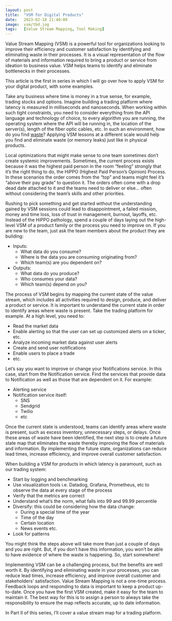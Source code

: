 ```yaml
---
layout: post
title:  "VSM for Digital Products"
date:   2023-02-18 21:40:00
image:  vsm/tbd.jog
tags:   [Value Stream Mapping, Tool Making]
---
```


Value Stream Mapping (VSM) is a powerful tool for organizations looking to improve their efficiency and customer satisfaction by identifying and eliminating waste in their processes. It is a visual representation of the flow of materials and information required to bring a product or service from ideation to business value. VSM helps teams to identify and eliminate bottlenecks in their processes.

This article is the first in series in which I will go over how to apply VSM for your digital product, with some examples.

Take any business where time is money in a true sense, for example, trading stocks and options. Imagine building a trading platform where latency is measured in milliseconds and nanoseconds. When working within such tight constraints, you need to consider everything from the API language and technology of choice, to every algorithm you are running, the operating system where the API will be running in, the location of the server(s), length of the fiber optic cables, etc. In such an environment, how do you find [waste](https://www.youtube.com/watch?v=4YCi57K2jac)? Applying VSM lessons at a different scale would help you find and eliminate waste (or memory leaks) just like in physical products.

Local optimizations that might make sense to one team sometimes don’t create systemic improvements. Sometimes, the current process exists because it was the highest paid person in the room “feeling” strongly that it’s the right thing to do, the HiPPO (Highest Paid Person’s Opinion) Process. In these scenarios the order comes from the “top” and teams might feel it’s “above their pay grade” to question it. The orders often come with a drop dead date attached to it and the teams need to deliver or else… often without considering the team’s skills and other priorities.

Rushing to pick something and get started without the understanding gained by VSM sessions could lead to disappointment, a failed mission, money and time loss, loss of trust in management, burnout, layoffs, etc. Instead of the HiPPO pathology, spend a couple of days laying out the high-level VSM of a product family or the process you need to improve on. If you are new to the team, just ask the team members about the product they are building:
- Inputs:
  - What data do you consume?
  - Where is the data you are consuming originating from?
  - Which team(s) are you dependent on?
- Outputs:
  - What data do you produce?
  - Who consumes your data?
  - Which team(s) depend on you?

The process of VSM begins by mapping the current state of the value stream, which includes all activities required to design, produce, and deliver a product or service. It is important to understand the current state in order to identify areas where waste is present. Take the trading platform for example. At a high level, you need to:
- Read the market data
- Enable alerting so that the user can set up customized alerts on a ticker, etc.
- Analyze incoming market data against user alerts
- Create and send user notifications
- Enable users to place a trade
- etc.

Let’s say you want to improve or change your Notifications service. In this case, start from the Notification service. Find the services that provide data to Notification as well as those that are dependent on it. For example:
- Alerting service
- Notification service itself:
  - SNS
  - Sendgrid
  - Twilio 
  - etc

Once the current state is understood, teams can identify areas where waste is present, such as excess inventory, unnecessary steps, or delays. Once these areas of waste have been identified, the next step is to create a future state map that eliminates the waste thereby improving the flow of materials and information. By implementing the future state, organizations can reduce lead times, increase efficiency, and improve overall customer satisfaction.

When building a VSM for products in which latency is paramount, such as our trading system:
- Start by logging and benchmarking
- Use visualization tools i.e. Datadog, Grafana, Prometheus, etc to observe the data at every stage of the process
- Verify that the metrics are correct 
- Understand what’s the norm, what falls into 99 and 99.99 percentile
- Diversify: this could be considering how the data change:
  - During a special time of the year
  - Time of the day
  - Certain location
  - News events etc.
- Look for patterns

You might think the steps above will take more than just a couple of days and you are right. But, if you don’t have this information, you won’t be able to have evidence of where the waste is happening. So, start somewhere!

Implementing VSM can be a challenging process, but the benefits are well worth it. By identifying and eliminating waste in your processes, you can reduce lead times, increase efficiency, and improve overall customer and stakeholders’ satisfaction. Value Stream Mapping is not a one-time process. Feedback loops and responding to data is important to keep a product up-to-date. Once you have the first VSM created, make it easy for the team to maintain it. The best way for this is to assign a person to always take the responsibility to ensure the map reflects accurate, up to date information. 


In Part II of this series, I’ll cover a value stream map for a trading platform.

